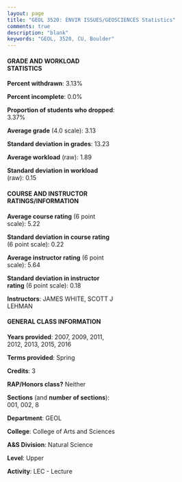 ```yaml
---
layout: page
title: "GEOL 3520: ENVIR ISSUES/GEOSCIENCES Statistics"
comments: true
description: "blank"
keywords: "GEOL, 3520, CU, Boulder"
--- 
```

<head>
<script src="https://ajax.googleapis.com/ajax/libs/jquery/2.1.3/jquery.min.js"></script>
<script src="https://dl.dropboxusercontent.com/s/pc42nxpaw1ea4o9/highcharts.js?dl=0"></script>
<!-- <script src="../assets/js/highcharts.js"></script> -->
<style type="text/css">@font-face {
	font-family: "Bebas Neue";
	src: url(https://www.filehosting.org/file/details/544349/BebasNeue%20Regular.otf) format("opentype");
	}
	h1.Bebas { 
		font-family: "Bebas Neue", Verdana, Tahoma;
	}
</style>
</head>
<body>
	<div id="container" style="float: right; width: 45%; height: 88%; margin-left: 2.5%; margin-right: 2.5%;"></div>
	<script language="JavaScript">
		$(document).ready(function() {
		var chart = {type: 'column'};
		var title = {text: 'Grade Distribution'};
		var xAxis = {categories: ['A','B','C','D','F'],crosshair: true};
		var yAxis = {min: 0,title: {text: 'Percentage'}};
		var tooltip = {headerFormat: '<center><b><span style="font-size:20px">{point.key}</span></b></center>',
		               pointFormat: '<td style="padding:0"><b>{point.y:.1f}%</b></td>',
		               footerFormat: '</table>',shared: true,useHTML: true};
		var plotOptions = {column: {pointPadding: 0.0,borderWidth: 0}};  
		var credits = {enabled: false};var series= [{name: 'Percent',data: [38.81,37.56,20.65,1.99,1.0,]}];
		var json = {};
		json.chart = chart;
		json.title = title;
		json.tooltip = tooltip;
		json.xAxis = xAxis;
		json.yAxis = yAxis;  
		json.series = series;
		json.plotOptions = plotOptions;  
		json.credits = credits;
		$('#container').highcharts(json);
	});
	</script>
</body>
			   
#### GRADE AND WORKLOAD STATISTICS

**Percent withdrawn**: 3.13%

**Percent incomplete**: 0.0%

**Proportion of students who dropped**: 3.37%

**Average grade** (4.0 scale): 3.13

**Standard deviation in grades**: 13.23

**Average workload** (raw): 1.89

**Standard deviation in workload** (raw): 0.15

#### COURSE AND INSTRUCTOR RATINGS/INFORMATION

**Average course rating** (6 point scale): 5.22

**Standard deviation in course rating** (6 point scale): 0.22

**Average instructor rating** (6 point scale): 5.64

**Standard deviation in instructor rating** (6 point scale): 0.18

**Instructors**: JAMES WHITE, SCOTT J LEHMAN

#### GENERAL CLASS INFORMATION

**Years provided**: 2007, 2009, 2011, 2012, 2013, 2015, 2016

**Terms provided**: Spring

**Credits**: 3

**RAP/Honors class?** Neither

**Sections** (and **number of sections**): 001, 002, 8

**Department**: GEOL

**College**: College of Arts and Sciences

**A&S Division**: Natural Science

**Level**: Upper

**Activity**: LEC - Lecture